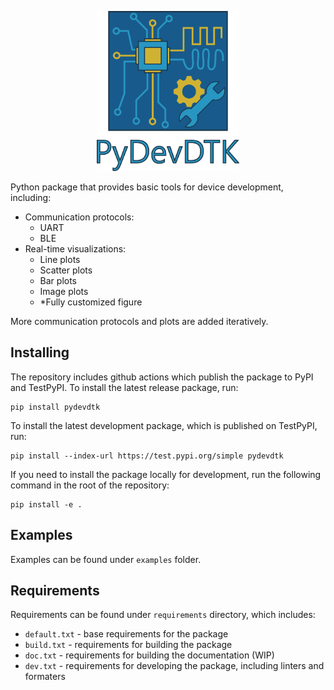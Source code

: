 <p align="center">
<picture>
<img src="https://raw.githubusercontent.com/BojanSof/PyDevDTK/main/images/icon.png" height="256">
</picture>
</p>

Python package that provides basic tools for device development, including:
- Communication protocols:
	- UART
	- BLE
- Real-time visualizations:
	- Line plots
	- Scatter plots
	- Bar plots
	- Image plots
	- *Fully customized figure

More communication protocols and plots are added iteratively.

## Installing

The repository includes github actions which publish the package to PyPI and TestPyPI.
To install the latest release package, run:
```
pip install pydevdtk
```


To install the latest development package, which is published on TestPyPI, run:
```
pip install --index-url https://test.pypi.org/simple pydevdtk
```

If you need to install the package locally for development, run the following command in the root of the repository:
```
pip install -e .
```

## Examples

Examples can be found under `examples` folder.

## Requirements

Requirements can be found under `requirements` directory, which includes:

- `default.txt` - base requirements for the package
- `build.txt` - requirements for building the package
- `doc.txt` - requirements for building the documentation (WIP)
- `dev.txt` - requirements for developing the package, including linters and formaters
